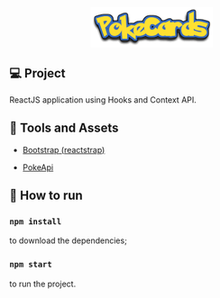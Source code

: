 <p align="center">
  <img src="https://github.com/amandabenevides/poke-list/blob/main/src/assets/logo.png?raw=true)">
</p>

## 💻 Project 

ReactJS application using Hooks and Context API.

## 🧰 Tools and Assets 

- [Bootstrap (reactstrap)](https://reactstrap.github.io/)

- [PokeApi](https://github.com/PokeAPI)

## 🌠 How to run

### `npm install`
to download the dependencies;
### `npm start`
to run the project.